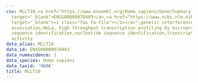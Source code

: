 ```yaml
---
csv: MLLT10,<a href="https://www.ensembl.org/Homo_sapiens/Gene/Summary?db=core;g=ENSG00000078403"
  target="_blank">ENSG00000078403</a>,<a href="https://www.ncbi.nlm.nih.gov/pubmed/17216044"
  target="_blank"><i class="fas fa-file"></i></a>",genetic interference,functional
  association,HeLa, high throughput transcription profiling by microarray,nucleotide
  sequence identification,nucleotide sequence identification,transcriptional regulation,down-regulates
  activity
data_alias: MLLT10
data_id: ENSG00000078403
data_numevidence: 1
data_species: Homo sapiens
data_taxid: '9606'
title: MLLT10
---
```

